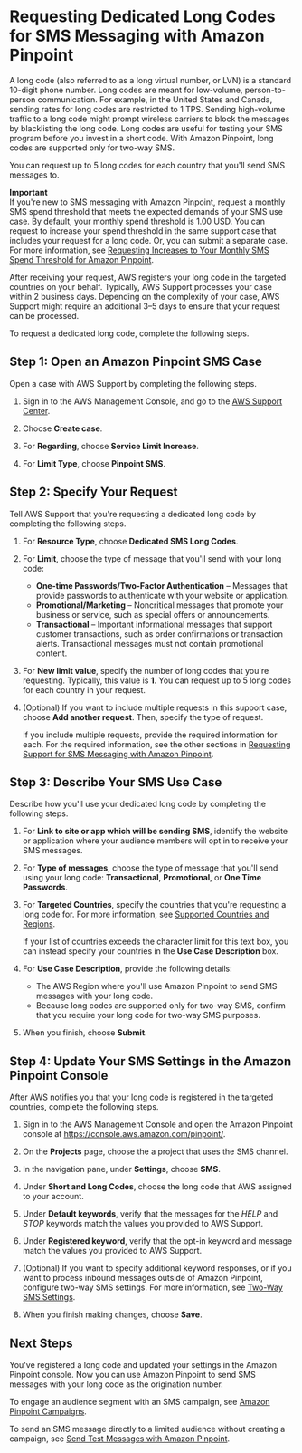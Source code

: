 # Requesting Dedicated Long Codes for SMS Messaging with Amazon Pinpoint<a name="channels-sms-awssupport-long-code"></a>

A long code \(also referred to as a long virtual number, or LVN\) is a standard 10\-digit phone number\. Long codes are meant for low\-volume, person\-to\-person communication\. For example, in the United States and Canada, sending rates for long codes are restricted to 1 TPS\. Sending high\-volume traffic to a long code might prompt wireless carriers to block the messages by blacklisting the long code\. Long codes are useful for testing your SMS program before you invest in a short code\. With Amazon Pinpoint, long codes are supported only for two\-way SMS\.

You can request up to 5 long codes for each country that you'll send SMS messages to\.

**Important**  
If you're new to SMS messaging with Amazon Pinpoint, request a monthly SMS spend threshold that meets the expected demands of your SMS use case\. By default, your monthly spend threshold is 1\.00 USD\. You can request to increase your spend threshold in the same support case that includes your request for a long code\. Or, you can submit a separate case\. For more information, see [Requesting Increases to Your Monthly SMS Spend Threshold for Amazon Pinpoint](channels-sms-awssupport-spend-threshold.md)\.

After receiving your request, AWS registers your long code in the targeted countries on your behalf\. Typically, AWS Support processes your case within 2 business days\. Depending on the complexity of your case, AWS Support might require an additional 3–5 days to ensure that your request can be processed\.

To request a dedicated long code, complete the following steps\.

## Step 1: Open an Amazon Pinpoint SMS Case<a name="channels-sms-awssupport-long-code-open"></a>

Open a case with AWS Support by completing the following steps\.

1. Sign in to the AWS Management Console, and go to the [AWS Support Center](https://console.aws.amazon.com/support/home#/)\.

1. Choose **Create case**\.

1. For **Regarding**, choose **Service Limit Increase**\.

1. For **Limit Type**, choose **Pinpoint SMS**\.

## Step 2: Specify Your Request<a name="channels-sms-awssupport-long-code-request"></a>

Tell AWS Support that you're requesting a dedicated long code by completing the following steps\.

1. For **Resource Type**, choose **Dedicated SMS Long Codes**\.

1. For **Limit**, choose the type of message that you'll send with your long code:
   + **One\-time Passwords/Two\-Factor Authentication** – Messages that provide passwords to authenticate with your website or application\.
   + **Promotional/Marketing** – Noncritical messages that promote your business or service, such as special offers or announcements\.
   + **Transactional** – Important informational messages that support customer transactions, such as order confirmations or transaction alerts\. Transactional messages must not contain promotional content\.

1. For **New limit value**, specify the number of long codes that you're requesting\. Typically, this value is **1**\. You can request up to 5 long codes for each country in your request\.

1. \(Optional\) If you want to include multiple requests in this support case, choose **Add another request**\. Then, specify the type of request\.

   If you include multiple requests, provide the required information for each\. For the required information, see the other sections in [Requesting Support for SMS Messaging with Amazon Pinpoint](channels-sms-awssupport.md)\.

## Step 3: Describe Your SMS Use Case<a name="channels-sms-awssupport-long-code-usecase"></a>

Describe how you'll use your dedicated long code by completing the following steps\.

1. For **Link to site or app which will be sending SMS**, identify the website or application where your audience members will opt in to receive your SMS messages\.

1. For **Type of messages**, choose the type of message that you'll send using your long code: **Transactional**, **Promotional**, or **One Time Passwords**\.

1. For **Targeted Countries**, specify the countries that you're requesting a long code for\. For more information, see [Supported Countries and Regions](channels-sms-countries.md)\.

   If your list of countries exceeds the character limit for this text box, you can instead specify your countries in the **Use Case Description** box\.

1. For **Use Case Description**, provide the following details:
   + The AWS Region where you'll use Amazon Pinpoint to send SMS messages with your long code\.
   + Because long codes are supported only for two\-way SMS, confirm that you require your long code for two\-way SMS purposes\. 

1. When you finish, choose **Submit**\.

## Step 4: Update Your SMS Settings in the Amazon Pinpoint Console<a name="channels-sms-awssupport-long-code-settings"></a>

After AWS notifies you that your long code is registered in the targeted countries, complete the following steps\.

1. Sign in to the AWS Management Console and open the Amazon Pinpoint console at [https://console\.aws\.amazon\.com/pinpoint/](https://console.aws.amazon.com/pinpoint/)\.

1. On the **Projects** page, choose the a project that uses the SMS channel\.

1. In the navigation pane, under **Settings**, choose **SMS**\. 

1. Under **Short and Long Codes**, choose the long code that AWS assigned to your account\.

1. Under **Default keywords**, verify that the messages for the *HELP* and *STOP* keywords match the values you provided to AWS Support\.

1. Under **Registered keyword**, verify that the opt\-in keyword and message match the values you provided to AWS Support\.

1. \(Optional\) If you want to specify additional keyword responses, or if you want to process inbound messages outside of Amazon Pinpoint, configure two\-way SMS settings\. For more information, see [Two\-Way SMS Settings](settings-sms.md#settings-account-sms-number-2way)\.

1. When you finish making changes, choose **Save**\.

## Next Steps<a name="channels-sms-awssupport-long-code-next"></a>

You've registered a long code and updated your settings in the Amazon Pinpoint console\. Now you can use Amazon Pinpoint to send SMS messages with your long code as the origination number\.

To engage an audience segment with an SMS campaign, see [Amazon Pinpoint Campaigns](campaigns.md)\.

To send an SMS message directly to a limited audience without creating a campaign, see [Send Test Messages with Amazon Pinpoint](messages.md)\.